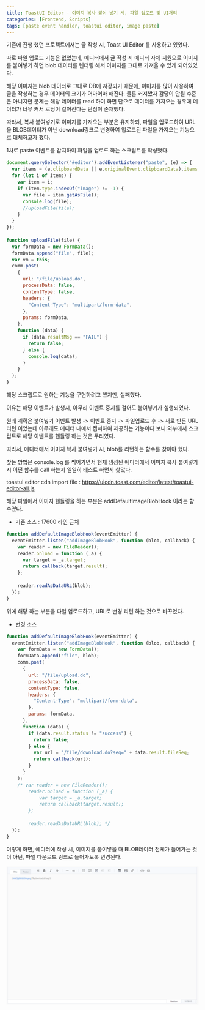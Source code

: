 ```yaml
---
title: ToastUI Editor - 이미지 복사 붙여 넣기 시, 파일 업로드 및 UI처리
categories: [Frontend, Scripts]
tags: [paste event handler, toastui editor, image paste]
---
```


기존에 진행 했던 프로젝트에서는 글 작성 시, Toast UI Editor 를 사용하고 있었다.

따로 파일 업로드 기능은 없었는데, 에디터에서 글 작성 시 에디터 자체 지원으로 이미지를 붙여넣기 하면 blob 데이터를 렌더링 해서 이미지를 그대로 가져올 수 있게 되어있었다.

해당 이미지는 blob 데이터로 그대로 DB에 저장되기 때문에, 이미지를 많이 사용하여 글을 작성하는 경우 데이터의 크기가 어마어마 해진다. 물론 커져봤자 감당이 안될 수준은 아니지만 문제는 해당 데이터를 read 하여 화면 단으로 데이터를 가져오는 경우에 데이터가 너무 커서 로딩이 길어진다는 단점이 존재했다.

따라서, 복사 붙여넣기로 이미지를 가져오는 부분은 유지하되, 파일을 업로드하여 URL을 BLOB데이터가 아닌 download링크로 변경하여 업로드된 파일을 가져오는 기능으로 대체하고자 했다.

1차로 paste 이벤트를 감지하여 파일을 업로드 하는 스크립트를 작성했다.

```js
document.querySelector("#editor").addEventListener("paste", (e) => {
  var items = (e.clipboardData || e.originalEvent.clipboardData).items;
  for (let i of items) {
    var item = i;
    if (item.type.indexOf("image") != -1) {
      var file = item.getAsFile();
      console.log(file);
      //uploadFile(file);
    }
  }
});

function uploadFile(file) {
  var formData = new FormData();
  formData.append("file", file);
  var vm = this;
  comm.post(
    {
      url: "/file/upload.do",
      processData: false,
      contentType: false,
      headers: {
        "Content-Type": "multipart/form-data",
      },
      params: formData,
    },
    function (data) {
      if (data.resultMsg == "FAIL") {
        return false;
      } else {
        console.log(data);
      }
    }
  );
}
```

해당 스크립트로 원하는 기능을 구현하려고 했지만, 실패했다.

이유는 해당 이벤트가 발생시, 아무리 이벤트 중지를 걸어도 붙여넣기가 실행되었다.

원래 계획은 붙여넣기 이벤트 발생 -> 이벤트 중지 -> 파일업로드 후 -> 새로 만든 URL 리턴 이었는데 아무래도 에디터 내에서 캡쳐하여 제공하는 기능이다 보니 외부에서 스크립트로 해당 이벤트를 핸들링 하는 것은 무리였다.

따라서, 에디터에서 이미지 복사 붙여넣기 시, blob를 리턴하는 함수를 찾아야 했다.

찾는 방법은 console.log 를 찍어가면서 현재 생성된 에디터에서 이미지 복사 붙여넣기시 어떤 함수를 call 하는지 일일히 테스트 하면서 찾았다.

toastui editor cdn import file : https://uicdn.toast.com/editor/latest/toastui-editor-all.js

해당 파일에서 이미지 핸들링을 하는 부분은 addDefaultImageBlobHook 이라는 함수였다.

- 기존 소스 : 17600 라인 근처

```js
function addDefaultImageBlobHook(eventEmitter) {
  eventEmitter.listen("addImageBlobHook", function (blob, callback) {
    var reader = new FileReader();
    reader.onload = function (_a) {
      var target = _a.target;
      return callback(target.result);
    };

    reader.readAsDataURL(blob);
  });
}
```

위에 해당 하는 부분을 파일 업로드하고, URL로 변경 리턴 하는 것으로 바꾸었다.

- 변경 소스

```js
function addDefaultImageBlobHook(eventEmitter) {
  eventEmitter.listen("addImageBlobHook", function (blob, callback) {
    var formData = new FormData();
    formData.append("file", blob);
    comm.post(
      {
        url: "/file/upload.do",
        processData: false,
        contentType: false,
        headers: {
          "Content-Type": "multipart/form-data",
        },
        params: formData,
      },
      function (data) {
        if (data.result.status != "success") {
          return false;
        } else {
          var url = "/file/download.do?seq=" + data.result.fileSeq;
          return callback(url);
        }
      }
    );
    /* var reader = new FileReader();
        reader.onload = function (_a) {
            var target = _a.target;
            return callback(target.result);
        };
        
        reader.readAsDataURL(blob); */
  });
}
```

이렇게 하면, 에디터에 작성 시, 이미지를 붙여넣을 때 BLOB데이터 전체가 들어가는 것이 아닌, 파일 다운로드 링크로 들어가도록 변경된다.

![toastui](/assets/img/Frontend/js/toastui1.png)
